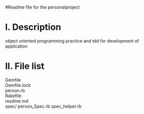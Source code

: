 #Readme file for the personalproject

I. Description
==============
object oriented programming practice and tdd for development of application


II. File list
==============
Gemfile  
Gemfile.lock  
person.rb  
Rakefile  
readme.md  
spec/
person_Spec.rb
spec_helper.rb
